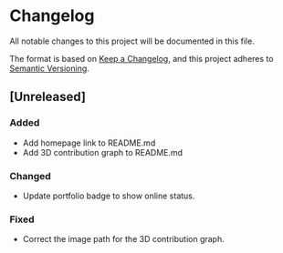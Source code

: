 # Changelog

All notable changes to this project will be documented in this file.

The format is based on [Keep a Changelog](https://keepachangelog.com/en/1.0.0/),
and this project adheres to [Semantic Versioning](https://semver.org/spec/v2.0.0.html).

## [Unreleased]

### Added
- Add homepage link to README.md
- Add 3D contribution graph to README.md

### Changed
- Update portfolio badge to show online status.

### Fixed
- Correct the image path for the 3D contribution graph.
